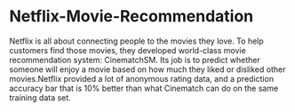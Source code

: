 # Netflix-Movie-Recommendation
Netflix is all about connecting people to the movies they love. To help customers find those movies, they developed world-class movie recommendation system: CinematchSM. Its job is to predict whether someone will enjoy a movie based on how much they liked or disliked other movies.Netflix provided a lot of anonymous rating data, and a prediction accuracy bar that is 10% better than what Cinematch can do on the same training data set.
